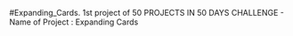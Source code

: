 #Expanding_Cards.
1st project of 50 PROJECTS IN 50 DAYS CHALLENGE - Name of Project : Expanding Cards
